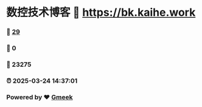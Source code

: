 # 数控技术博客 :link: https://bk.kaihe.work 
### :page_facing_up: [29](https://bk.kaihe.work/tag.html) 
### :speech_balloon: 0 
### :hibiscus: 23275 
### :alarm_clock: 2025-03-24 14:37:01 
### Powered by :heart: [Gmeek](https://github.com/Meekdai/Gmeek)
